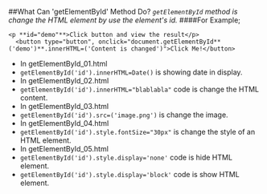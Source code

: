 ##What Can 'getElementById' Method Do?
*_`getElementById` method is change the HTML element by use the element's id._*
####For Example;
```
<p **id="demo"**>Click button and view the result</p>
  <button type="button", onclick="document.getElementById**('demo')**.innerHTML=('Content is changed')">Click Me!</button>

```
* In getElementById_01.html
 * `getElementById('id').innerHTML=Date()` is showing date in display.
* In getElementById_02.html
 * `getElementById('id').innerHTML="blablabla"`  code is change the HTML content.
* In getElementById_03.html
 * `getElementById('id').src=('image.png')` is change the image.
* In getElementById_04.html
 * `getElementById('id').style.fontSize="30px"` is change the style of an HTML element.
* In getElementById_05.html
 * `getElementById('id').style.display='none'` code is hide HTML element.
 * `getElementById('id').style.display='block'` code is show HTML element.
